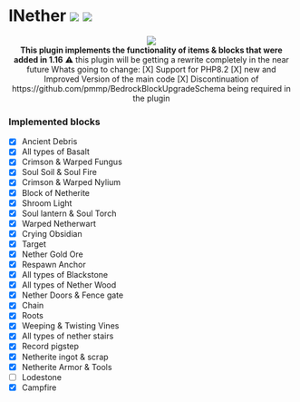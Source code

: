 # INether [![](https://poggit.pmmp.io/shield.state/INether)](https://poggit.pmmp.io/p/INether) [![](https://poggit.pmmp.io/shield.dl.total/INether)](https://poggit.pmmp.io/p/INether)

<p align="center">
	<a href="https://vk.com/m.play2018"><img src="https://github.com/ipad54/INether/blob/6cfb5ea0f4fdac553b6aaa6df4bce804ad0f7ae0/icon.png"></img></a><br>
	<b>This plugin implements the functionality of items & blocks that were added in 1.16</b>
	⚠️ this plugin will be getting a rewrite completely in the near future
Whats going to change:
[X] Support for PHP8.2 
[X] new and Improved Version of the main code 
[X] Discontinuation of https://github.com/pmmp/BedrockBlockUpgradeSchema being required in the plugin
</p>

### Implemented blocks
- [X] Ancient Debris
- [X] All types of Basalt
- [X] Crimson & Warped Fungus
- [X] Soul Soil & Soul Fire
- [X] Crimson & Warped Nylium
- [X] Block of Netherite
- [X] Shroom Light
- [X] Soul lantern & Soul Torch
- [X] Warped Netherwart
- [X] Crying Obsidian
- [X] Target
- [X] Nether Gold Ore
- [X] Respawn Anchor
- [X] All types of Blackstone
- [X] All types of Nether Wood
- [X] Nether Doors & Fence gate
- [X] Chain
- [X] Roots
- [X] Weeping & Twisting Vines
- [X] All types of nether stairs
- [X] Record pigstep
- [X] Netherite ingot & scrap
- [X] Netherite Armor & Tools
- [ ] Lodestone
- [X] Campfire
